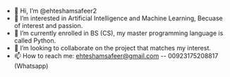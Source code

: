 - 👋 Hi, I’m @ehteshamsafeer2
- 👀 I’m interested in Artificial Intelligence and Machine Learning, Becuase of interest and passion.
- 🌱 I’m currently enrolled in BS (CS), my master programming language is called Python.
- 💞️ I’m looking to collaborate on the project that matches my interest.
- 📫 How to reach me: ehteshamsafeer@gmail.com -- 00923175208817 (Whatsapp)
<!---
ehteshamsafeer2/ehteshamsafeer2 is a ✨ special ✨ repository because its `README.md` (this file) appears on your GitHub profile.
You can click the Preview link to take a look at your changes.
--->

